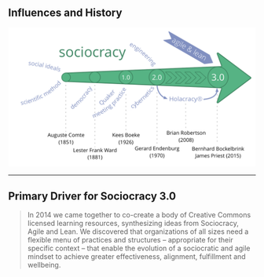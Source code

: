 ## Influences and History

![inline, fit](img/context/history.png)

---

## Primary Driver for Sociocracy 3.0

> In 2014 we came together to co-create a body of Creative Commons licensed learning resources, synthesizing ideas from Sociocracy, Agile and Lean. We discovered that organizations of all sizes need a flexible menu of practices and structures – appropriate for their specific context – that enable the evolution of a sociocratic and agile mindset to achieve greater effectiveness, alignment, fulfillment and wellbeing.

